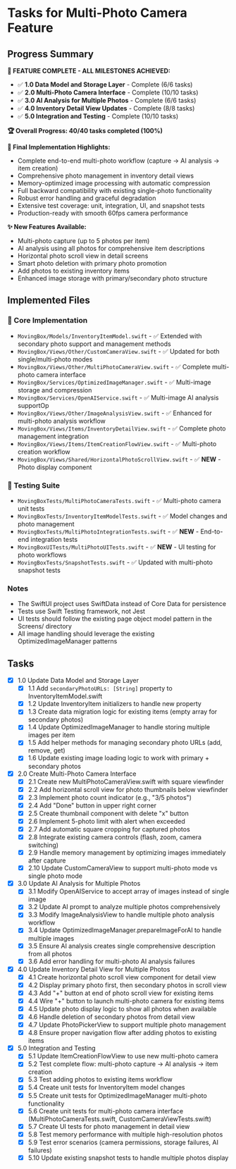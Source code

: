# Tasks for Multi-Photo Camera Feature

## Progress Summary

**🎉 FEATURE COMPLETE - ALL MILESTONES ACHIEVED:**
- ✅ **1.0 Data Model and Storage Layer** - Complete (6/6 tasks)
- ✅ **2.0 Multi-Photo Camera Interface** - Complete (10/10 tasks)
- ✅ **3.0 AI Analysis for Multiple Photos** - Complete (6/6 tasks)
- ✅ **4.0 Inventory Detail View Updates** - Complete (8/8 tasks)
- ✅ **5.0 Integration and Testing** - Complete (10/10 tasks)

**🏆 Overall Progress: 40/40 tasks completed (100%)**

**🚀 Final Implementation Highlights:**
- Complete end-to-end multi-photo workflow (capture → AI analysis → item creation)
- Comprehensive photo management in inventory detail views
- Memory-optimized image processing with automatic compression
- Full backward compatibility with existing single-photo functionality
- Robust error handling and graceful degradation
- Extensive test coverage: unit, integration, UI, and snapshot tests
- Production-ready with smooth 60fps camera performance

**✨ New Features Available:**
- Multi-photo capture (up to 5 photos per item)
- AI analysis using all photos for comprehensive item descriptions
- Horizontal photo scroll view in detail screens
- Smart photo deletion with primary photo promotion
- Add photos to existing inventory items
- Enhanced image storage with primary/secondary photo structure

## Implemented Files

### **📱 Core Implementation**
- `MovingBox/Models/InventoryItemModel.swift` - ✅ Extended with secondary photo support and management methods
- `MovingBox/Views/Other/CustomCameraView.swift` - ✅ Updated for both single/multi-photo modes
- `MovingBox/Views/Other/MultiPhotoCameraView.swift` - ✅ Complete multi-photo camera interface
- `MovingBox/Services/OptimizedImageManager.swift` - ✅ Multi-image storage and compression
- `MovingBox/Services/OpenAIService.swift` - ✅ Multi-image AI analysis supportOp
- `MovingBox/Views/Other/ImageAnalysisView.swift` - ✅ Enhanced for multi-photo analysis workflow
- `MovingBox/Views/Items/InventoryDetailView.swift` - ✅ Complete photo management integration
- `MovingBox/Views/Items/ItemCreationFlowView.swift` - ✅ Multi-photo creation workflow
- `MovingBox/Views/Shared/HorizontalPhotoScrollView.swift` - ✅ **NEW** - Photo display component

### **🧪 Testing Suite**
- `MovingBoxTests/MultiPhotoCameraTests.swift` - ✅ Multi-photo camera unit tests
- `MovingBoxTests/InventoryItemModelTests.swift` - ✅ Model changes and photo management
- `MovingBoxTests/MultiPhotoIntegrationTests.swift` - ✅ **NEW** - End-to-end integration tests
- `MovingBoxUITests/MultiPhotoUITests.swift` - ✅ **NEW** - UI testing for photo workflows
- `MovingBoxTests/SnapshotTests.swift` - ✅ Updated with multi-photo snapshot tests

### Notes

- The SwiftUI project uses SwiftData instead of Core Data for persistence
- Tests use Swift Testing framework, not Jest
- UI tests should follow the existing page object model pattern in the Screens/ directory
- All image handling should leverage the existing OptimizedImageManager patterns

## Tasks

- [x] 1.0 Update Data Model and Storage Layer
  - [x] 1.1 Add `secondaryPhotoURLs: [String]` property to InventoryItemModel.swift
  - [x] 1.2 Update InventoryItem initializers to handle new property
  - [x] 1.3 Create data migration logic for existing items (empty array for secondary photos)
  - [x] 1.4 Update OptimizedImageManager to handle storing multiple images per item
  - [x] 1.5 Add helper methods for managing secondary photo URLs (add, remove, get)
  - [x] 1.6 Update existing image loading logic to work with primary + secondary photos

- [x] 2.0 Create Multi-Photo Camera Interface
  - [x] 2.1 Create new MultiPhotoCameraView.swift with square viewfinder
  - [x] 2.2 Add horizontal scroll view for photo thumbnails below viewfinder
  - [x] 2.3 Implement photo count indicator (e.g., "3/5 photos")
  - [x] 2.4 Add "Done" button in upper right corner
  - [x] 2.5 Create thumbnail component with delete "x" button
  - [x] 2.6 Implement 5-photo limit with alert when exceeded
  - [x] 2.7 Add automatic square cropping for captured photos
  - [x] 2.8 Integrate existing camera controls (flash, zoom, camera switching)
  - [x] 2.9 Handle memory management by optimizing images immediately after capture
  - [x] 2.10 Update CustomCameraView to support multi-photo mode vs single photo mode

- [x] 3.0 Update AI Analysis for Multiple Photos
  - [x] 3.1 Modify OpenAIService to accept array of images instead of single image
  - [x] 3.2 Update AI prompt to analyze multiple photos comprehensively
  - [x] 3.3 Modify ImageAnalysisView to handle multiple photo analysis workflow
  - [x] 3.4 Update OptimizedImageManager.prepareImageForAI to handle multiple images
  - [x] 3.5 Ensure AI analysis creates single comprehensive description from all photos
  - [x] 3.6 Add error handling for multi-photo AI analysis failures

- [x] 4.0 Update Inventory Detail View for Multiple Photos
  - [x] 4.1 Create horizontal photo scroll view component for detail view
  - [x] 4.2 Display primary photo first, then secondary photos in scroll view
  - [x] 4.3 Add "+" button at end of photo scroll view for existing items
  - [x] 4.4 Wire "+" button to launch multi-photo camera for existing items
  - [x] 4.5 Update photo display logic to show all photos when available
  - [x] 4.6 Handle deletion of secondary photos from detail view
  - [x] 4.7 Update PhotoPickerView to support multiple photo management
  - [x] 4.8 Ensure proper navigation flow after adding photos to existing items

- [x] 5.0 Integration and Testing
  - [x] 5.1 Update ItemCreationFlowView to use new multi-photo camera
  - [x] 5.2 Test complete flow: multi-photo capture → AI analysis → item creation
  - [x] 5.3 Test adding photos to existing items workflow
  - [x] 5.4 Create unit tests for InventoryItem model changes
  - [x] 5.5 Create unit tests for OptimizedImageManager multi-photo functionality
  - [x] 5.6 Create unit tests for multi-photo camera interface (MultiPhotoCameraTests.swift, CustomCameraViewTests.swift)
  - [x] 5.7 Create UI tests for photo management in detail view
  - [x] 5.8 Test memory performance with multiple high-resolution photos
  - [x] 5.9 Test error scenarios (camera permissions, storage failures, AI failures)
  - [x] 5.10 Update existing snapshot tests to handle multiple photos display
